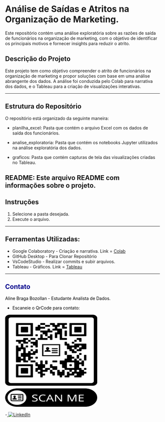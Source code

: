 # Análise de Saídas e Atritos na Organização de Marketing.

Este repositório contém uma análise exploratória sobre as razões de saída de funcionários na organização de marketing, com o objetivo de identificar os principais motivos e fornecer insights para reduzir o atrito.

## Descrição do Projeto
Este projeto tem como objetivo compreender o atrito de funcionários na organização de marketing e propor soluções com base em uma análise abrangente dos dados. A análise foi conduzida pelo Colab para narrativa dos dados, e o Tableau para a criação de visualizações interativas.

---

## Estrutura do Repositório
O repositório está organizado da seguinte maneira:

* planilha_excel: Pasta que contém o arquivo Excel com os dados de saída dos funcionários.

* analise_exploratoria: Pasta que contém os notebooks Jupyter utilizados na análise exploratória dos dados.

* graficos: Pasta que contém capturas de tela das visualizações criadas no Tableau.

README: Este arquivo README com informações sobre o projeto.
---

## Instruções
1. Selecione a pasta desejada.
2. Execute o arquivo.

---
## Ferramentas Utilizadas:
* Google Colaboratory - Criação e narrativa. Link = [Colab](https://colab.research.google.com/drive/1pyi52UO4ro-D9FpiIwo9tqj87C1624kv#scrollTo=TTSB6tVy8iNH)
* GitHub Desktop - Para Clonar Repositório
* VsCodeStudio - Realizar commits e subir arquivos.
* Tableau - Gráficos. Link = [Tableau](https://public.tableau.com/app/profile/aline.braga)

--- 
 ## <font color="darkblue">Contato</font>
 <font color= #000000> Aline Braga Bozollan - Estudante Analista de Dados.

* Escaneie o QrCode para contato:

<img src="https://github.com/AlinebBozollan/Relatorios_de_Progresso/blob/main/Imagens/Aline_B_Bozollan%20(1).png?raw=true" width=300 height=300 width=300 height=200>



-<a href="https://www.linkedin.com/in/alinebozollan/">
        <img src="https://img.shields.io/badge/LinkedIn-blue?style=flat-square&logo=linkedin" alt="LinkedIn">